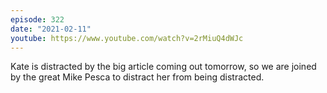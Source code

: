 ```yaml
---
episode: 322
date: "2021-02-11"
youtube: https://www.youtube.com/watch?v=2rMiuQ4dWJc
---
```

Kate is distracted by the big article coming out tomorrow, so we are joined by
the great Mike Pesca to distract her from being distracted.

